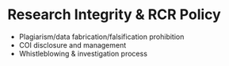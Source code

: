 # Research Integrity & RCR Policy

- Plagiarism/data fabrication/falsification prohibition
- COI disclosure and management
- Whistleblowing & investigation process
